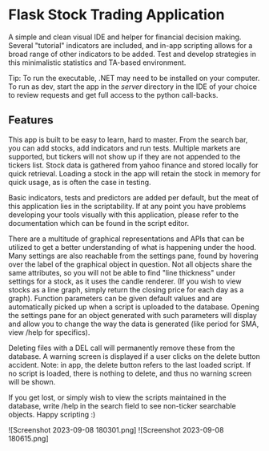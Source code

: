 # Flask Stock Trading Application

A simple and clean visual IDE and helper for financial decision making. Several "tutorial" indicators are included, and in-app scripting allows for a broad range of other indicators to be added.
Test and develop strategies in this minimalistic statistics and TA-based environment.

Tip: To run the executable, .NET may need to be installed on your computer. To run as dev, start the app in the <em>server</em> directory in the IDE of your choice to review requests and get full access to the python call-backs.

## Features
This app is built to be easy to learn, hard to master. From the search bar, you can add stocks, add indicators and run tests. Multiple markets are supported, but tickers will not show up if they are not appended to the tickers list. Stock data is gathered from yahoo finance and stored locally for quick retrieval. Loading a stock in the app will retain the stock in memory for quick usage, as is often the case in testing.

Basic indicators, tests and predictors are added per default, but the meat of this application lies in the scriptability.
If at any point you have problems developing your tools visually with this application, please refer to the documentation which can be found in the script editor.

There are a multitude of graphical representations and APIs that can be utilized to get a better understanding of what is happening under the hood. Many settings are also reachable from the settings pane, found by hovering over the label of the graphical object in question. Not all objects share the same attributes, so you will not be able to find "line thickness" under settings for a stock, as it uses the candle renderer. (If you wish to view stocks as a line graph, simply return the closing price for each day as a graph).
Function parameters can be given default values and are automatically picked up when a script is uploaded to the database. Opening the settings pane for an object generated with such parameters will display and allow you to change the way the data is generated (like period for SMA, view /help for specifics).

Deleting files with a DEL call will permanently remove these from the database. A warning screen is displayed if a user clicks on the delete button accident. Note: in app, the delete button refers to the last loaded script. If no script is loaded, there is nothing to delete, and thus no warning screen will be shown.

If you get lost, or simply wish to view the scripts maintained in the database, write /help in the search field to see non-ticker searchable objects. Happy scripting :)

![Screenshot 2023-09-08 180301.png]
![Screenshot 2023-09-08 180615.png]
